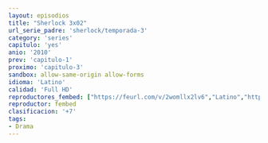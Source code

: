 ```yaml
---
layout: episodios
title: "Sherlock 3x02"
url_serie_padre: 'sherlock/temporada-3'
category: 'series'
capitulo: 'yes'
anio: '2010'
prev: 'capitulo-1'
proximo: 'capitulo-3'
sandbox: allow-same-origin allow-forms
idioma: 'Latino'
calidad: 'Full HD'
reproductores_fembed: ["https://feurl.com/v/2womllx2lv6","Latino","https://feurl.com/v/1xoql757x94","Latino","https://www.fembed.com/v/7y9w7e81xoj","Latino","https://myurlshort.live/v/zm1r4cj2yly8m8-","Latino"]
reproductor: fembed
clasificacion: '+7'
tags:
- Drama
---
```











